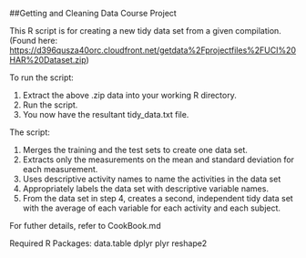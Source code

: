 ##Getting and Cleaning Data Course Project

This R script is for creating a new tidy data set from a given compilation. (Found here: https://d396qusza40orc.cloudfront.net/getdata%2Fprojectfiles%2FUCI%20HAR%20Dataset.zip)

To run the script:
1. Extract the above .zip data into your working R directory. 
2. Run the script.
3. You now have the resultant tidy_data.txt file.

The script:
1. Merges the training and the test sets to create one data set.
2. Extracts only the measurements on the mean and standard deviation for each measurement. 
3. Uses descriptive activity names to name the activities in the data set
4. Appropriately labels the data set with descriptive variable names. 
5. From the data set in step 4, creates a second, independent tidy data set with the average of each variable for each activity and each subject.


For futher details, refer to CookBook.md

Required R Packages:
data.table
dplyr
plyr
reshape2


